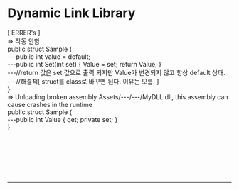 # Dynamic Link Library
[ ERRER's ]
<br>=> 작동 안함
<br>public struct Sample {
<br>---public int value = default;
<br>---public int Set(int set) { Value = set; return Value; }
<br>---//return 값은 set 값으로 출력 되지만 Value가 변경되지 않고 항상 default 상태.
<br>---//해결책[ struct를 class로 바꾸면 된다. 이유는 모름. ]
<br>}
<br>=> Unloading broken assembly Assets/---/---/MyDLL.dll, this assembly can cause crashes in the runtime
<br>public struct Sample {
<br>---public int Value { get; private set; }
<br>}
<br>
<br>
<br>
<br>
<br>
<br>
<br><hr>
